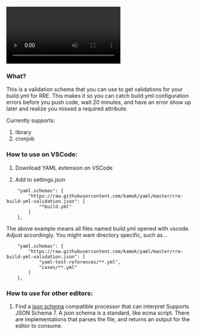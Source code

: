 ![Demo of JSON Schema using VSCode](https://user-images.githubusercontent.com/9758567/125991671-f2b7104c-5439-4d2b-a22b-c28e4af4df92.mov)

### What?
This is a validation schema that you can use to get validations for your build.yml for RRE. This makes it so you can catch build.yml configuration errors before you push code, wait 20 minutes, and have an error show up later and realize you missed a required attribute.

Currently supports:
1. library
1. cronjob

### How to use on VSCode:

1. Download YAML extension on VSCode

1. Add to settings.json
```
    "yaml.schemas": {
        "https://raw.githubusercontent.com/kamok/yaml/master/rre-build-yml-validation.json": [
            "*build.yml"
        ]
    },
```
The above example means all files named build.yml opened with vscode. Adjust accordingly. You might want directory specific, such as...
```
    "yaml.schemas": {
        "https://raw.githubusercontent.com/kamok/yaml/master/rre-build-yml-validation.json": [
            "yaml-test-references/**.yml",
            "cases/**.yml"
        ]
    },
```

### How to use for other editors:
1. Find a [json schema](https://json-schema.org/understanding-json-schema/index.html) compatible processor that can interpret Supports JSON Schema 7. A json schema is a standard, like ecma script. There are implementations that parses the file, and returns an output for the editor to consume.
